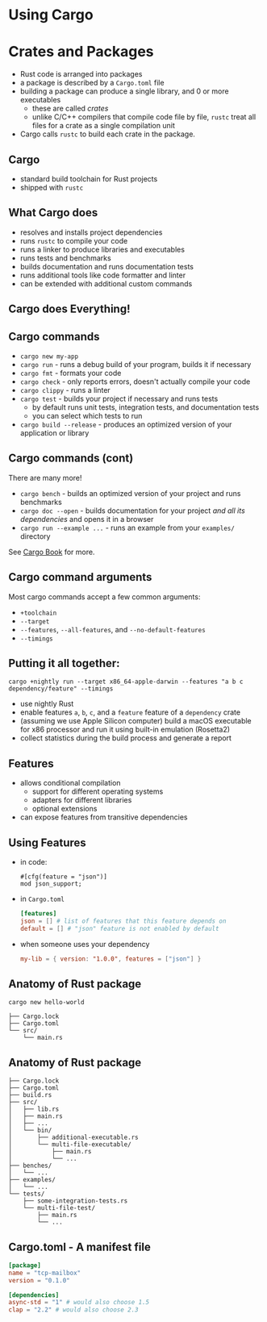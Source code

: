 # Using Cargo

# Crates and Packages

* Rust code is arranged into packages
* a package is described by a `Cargo.toml` file
* building a package can produce a single library, and 0 or more executables
    * these are called *crates*
    * unlike C/C++ compilers that compile code file by file, `rustc` treat all files for a crate as a single compilation unit
* Cargo calls `rustc` to build each crate in the package.

## Cargo

* standard build toolchain for Rust projects
* shipped with `rustc`

## What Cargo does

* resolves and installs project dependencies
* runs `rustc` to compile your code
* runs a linker to produce libraries and executables
* runs tests and benchmarks
* builds documentation and runs documentation tests
* runs additional tools like code formatter and linter
* can be extended with additional custom commands

## Cargo does Everything!

## Cargo commands

* `cargo new my-app`
* `cargo run` - runs a debug build of your program, builds it if necessary
* `cargo fmt` - formats your code
* `cargo check` - only reports errors, doesn't actually compile your code
* `cargo clippy` - runs a linter
* `cargo test` - builds your project if necessary and runs tests
    * by default runs unit tests, integration tests, and documentation tests
    * you can select which tests to run
* `cargo build --release` - produces an optimized version of your application or library

## Cargo commands (cont)

There are many more!

* `cargo bench` - builds an optimized version of your project and runs benchmarks
* `cargo doc --open` - builds documentation for your project *and all its dependencies* and opens it in a browser
* `cargo run --example ...` - runs an example from your `examples/` directory

See [Cargo Book](https://doc.rust-lang.org/cargo/commands/index.html) for more.

## Cargo command arguments

Most cargo commands accept a few common arguments:

* `+toolchain`
* `--target`
* `--features`, `--all-features`, and `--no-default-features`
* `--timings`

## Putting it all together:

`cargo +nightly run --target x86_64-apple-darwin --features "a b c dependency/feature" --timings`

* use nightly Rust
* enable features `a`, `b`, `c`, and a `feature` feature of a `dependency` crate
* (assuming we use Apple Silicon computer) build a macOS executable for x86 processor and run it using built-in emulation (Rosetta2)
* collect statistics during the build process and generate a report

## Features

* allows conditional compilation
    * support for different operating systems
    * adapters for different libraries
    * optional extensions
* can expose features from transitive dependencies

## Using Features

* in code:
    ```text
    #[cfg(feature = "json")]
    mod json_support;
    ```
* in `Cargo.toml`
    ```toml
    [features]
    json = [] # list of features that this feature depends on
    default = [] # "json" feature is not enabled by default
    ```
* when someone uses your dependency
    ```toml
    my-lib = { version: "1.0.0", features = ["json"] }
    ```

## Anatomy of Rust package

```shell
cargo new hello-world
```

```text
├── Cargo.lock
├── Cargo.toml
└── src/
    └── main.rs
```

## Anatomy of Rust package

```text
├── Cargo.lock
├── Cargo.toml
├── build.rs
├── src/
│   ├── lib.rs
│   ├── main.rs
│   ├── ...
│   └── bin/
│       ├── additional-executable.rs
│       └── multi-file-executable/
│           ├── main.rs
│           └── ...
├── benches/
│   └── ...
├── examples/
│   └── ...
└── tests/
    ├── some-integration-tests.rs
    └── multi-file-test/
        ├── main.rs
        └── ...
```

## Cargo.toml - A manifest file

```toml
[package]
name = "tcp-mailbox"
version = "0.1.0"

[dependencies]
async-std = "1" # would also choose 1.5
clap = "2.2" # would also choose 2.3
```
